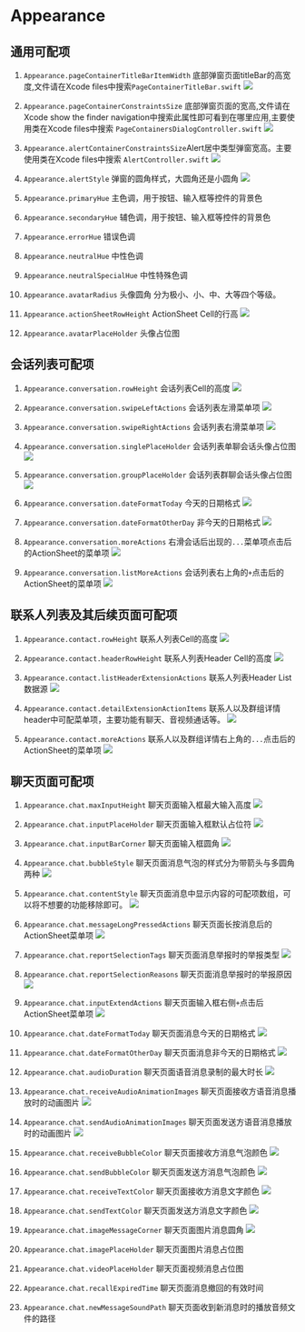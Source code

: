 
# Appearance

## 通用可配项

1. `Appearance.pageContainerTitleBarItemWidth` 底部弹窗页面titleBar的高宽度,文件请在Xcode files中搜索`PageContainerTitleBar.swift`
![](./IndicatorImages/Appearance_pageContainerTitleBarItemWidth.png)

2. `Appearance.pageContainerConstraintsSize` 底部弹窗页面的宽高,文件请在Xcode show the finder navigation中搜索此属性即可看到在哪里应用,主要使用类在Xcode files中搜索 `PageContainersDialogController.swift`
![](./IndicatorImages/Appearance_pageContainerConstraintsSize.png)

3. `Appearance.alertContainerConstraintsSize`Alert居中类型弹窗宽高。主要使用类在Xcode files中搜索 `AlertController.swift`
![](./IndicatorImages/Appearance_alertContainerConstraintsSize.png)

4. `Appearance.alertStyle` 弹窗的圆角样式，大圆角还是小圆角
![](./IndicatorImages/Appearance_alertContainerConstraintsSize.png)

5. `Appearance.primaryHue` 主色调，用于按钮、输入框等控件的背景色

6. `Appearance.secondaryHue` 辅色调，用于按钮、输入框等控件的背景色

7. `Appearance.errorHue` 错误色调

8. `Appearance.neutralHue` 中性色调

9. `Appearance.neutralSpecialHue` 中性特殊色调

10. `Appearance.avatarRadius` 头像圆角 分为极小、小、中、大等四个等级。

11. `Appearance.actionSheetRowHeight` ActionSheet Cell的行高
![](./IndicatorImages/Appearance_actionSheetRowHeight.png)

12. `Appearance.avatarPlaceHolder` 头像占位图

## 会话列表可配项

1. `Appearance.conversation.rowHeight` 会话列表Cell的高度
![](./IndicatorImages/Appearance_conversation_rowHeight.png)

2. `Appearance.conversation.swipeLeftActions` 会话列表左滑菜单项
![](./IndicatorImages/Appearance_conversation_swipeLeftActions.png)

3. `Appearance.conversation.swipeRightActions` 会话列表右滑菜单项
![](./IndicatorImages/Appearance_conversation_swipeRightActions.png)

4. `Appearance.conversation.singlePlaceHolder` 会话列表单聊会话头像占位图
![](./IndicatorImages/Appearance_conversation_placeHolder.png)

5. `Appearance.conversation.groupPlaceHolder` 会话列表群聊会话头像占位图
![](./IndicatorImages/Appearance_conversation_placeHolder.png)

6. `Appearance.conversation.dateFormatToday` 今天的日期格式
![](./IndicatorImages/Appearance_conversation_dateFormat.png)

7. `Appearance.conversation.dateFormatOtherDay` 非今天的日期格式
![](./IndicatorImages/Appearance_conversation_dateFormat.png)

8. `Appearance.conversation.moreActions` 右滑会话后出现的`...`菜单项点击后的ActionSheet的菜单项
![](./IndicatorImages/Appearance_conversation_swipe_right_more.png)

9. `Appearance.conversation.listMoreActions` 会话列表右上角的`+`点击后的ActionSheet的菜单项
![](./IndicatorImages/Appearance_conversation_list_more.png)

## 联系人列表及其后续页面可配项

1. `Appearance.contact.rowHeight` 联系人列表Cell的高度
![](./IndicatorImages/Appearance_contact_rowHeight.png)

2. `Appearance.contact.headerRowHeight` 联系人列表Header Cell的高度
![](./IndicatorImages/Appearance_contact_headerRowHeight.png)

3. `Appearance.contact.listHeaderExtensionActions` 联系人列表Header List数据源
![](./IndicatorImages/Appearance_contact_listHeaderExtensionActions.png)

4. `Appearance.contact.detailExtensionActionItems` 联系人以及群组详情header中可配菜单项，主要功能有聊天、音视频通话等。
![](./IndicatorImages/Appearance_contact_detailExtensionActionItems.png)

5. `Appearance.contact.moreActions` 联系人以及群组详情右上角的`...`点击后的ActionSheet的菜单项
![](./IndicatorImages/Appearance_contact_moreActions.png)


## 聊天页面可配项

1. `Appearance.chat.maxInputHeight` 聊天页面输入框最大输入高度
![](./IndicatorImages/Appearance_chat_input.png)

2. `Appearance.chat.inputPlaceHolder` 聊天页面输入框默认占位符
![](./IndicatorImages/Appearance_chat_input.png)

3. `Appearance.chat.inputBarCorner` 聊天页面输入框圆角
![](./IndicatorImages/Appearance_chat_input.png)

4. `Appearance.chat.bubbleStyle` 聊天页面消息气泡的样式分为带箭头与多圆角两种
![](./IndicatorImages/Appearance_chat_bubbleStyle.png)

5. `Appearance.chat.contentStyle` 聊天页面消息中显示内容的可配项数组，可以将不想要的功能移除即可。
![](./IndicatorImages/Appearance_chat_contentStyle.png)

6. `Appearance.chat.messageLongPressedActions` 聊天页面长按消息后的ActionSheet菜单项
![](./IndicatorImages/Appearance_chat_messageLongPressedActions.png)

7. `Appearance.chat.reportSelectionTags` 聊天页面消息举报时的举报类型
![](./IndicatorImages/Appearance_chat_report.png)

8. `Appearance.chat.reportSelectionReasons` 聊天页面消息举报时的举报原因
![](./IndicatorImages/Appearance_chat_report.png)

9. `Appearance.chat.inputExtendActions` 聊天页面输入框右侧`+`点击后ActionSheet菜单项
![](./IndicatorImages/Appearance_chat_input.png)

10. `Appearance.chat.dateFormatToday` 聊天页面消息今天的日期格式
![](./IndicatorImages/Appearance_chat_dateFormat.png)

11. `Appearance.chat.dateFormatOtherDay` 聊天页面消息非今天的日期格式
![](./IndicatorImages/Appearance_chat_dateFormat.png)

12. `Appearance.chat.audioDuration` 聊天页面语音消息录制的最大时长
![](./IndicatorImages/Appearance_chat_audioDuration.png)

13. `Appearance.chat.receiveAudioAnimationImages` 聊天页面接收方语音消息播放时的动画图片
![](./IndicatorImages/Appearance_chat_receiveAudioAnimationImages.png)

14. `Appearance.chat.sendAudioAnimationImages` 聊天页面发送方语音消息播放时的动画图片
![](./IndicatorImages/Appearance_chat_receiveAudioAnimationImages.png)

15. `Appearance.chat.receiveBubbleColor` 聊天页面接收方消息气泡颜色
![](./IndicatorImages/Appearance_chat_bubbleColor.png)

16. `Appearance.chat.sendBubbleColor` 聊天页面发送方消息气泡颜色
![](./IndicatorImages/Appearance_chat_bubbleColor.png)

17. `Appearance.chat.receiveTextColor` 聊天页面接收方消息文字颜色
![](./IndicatorImages/Appearance_chat_textColor.png)

18. `Appearance.chat.sendTextColor` 聊天页面发送方消息文字颜色
![](./IndicatorImages/Appearance_chat_textColor.png)

19. `Appearance.chat.imageMessageCorner` 聊天页面图片消息圆角
![](./IndicatorImages/Appearance_chat_imageMessageCorner.png)

20. `Appearance.chat.imagePlaceHolder` 聊天页面图片消息占位图

21. `Appearance.chat.videoPlaceHolder` 聊天页面视频消息占位图

22. `Appearance.chat.recallExpiredTime` 聊天页面消息撤回的有效时间

23. `Appearance.chat.newMessageSoundPath` 聊天页面收到新消息时的播放音频文件的路径


























